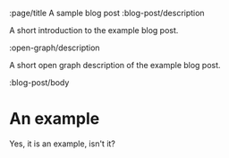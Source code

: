 :page/title A sample blog post
:blog-post/description

A short introduction to the example blog post.

:open-graph/description

A short open graph description of the example blog post.

:blog-post/body

# An example

Yes, it is an example, isn't it?
